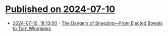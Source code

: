 # [Published on 2024-07-10](index.md)

* [2024-07-10, 18:13:00](https://soylentnews.org/article.pl?sid=24/07/09/1915200&from=rss) - [The Dangers of Sneezing—From Ejected Bowels to Torn Windpipes](https://soylentnews.org/article.pl?sid=24/07/09/1915200&from=rss)
